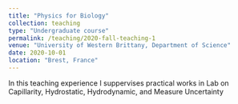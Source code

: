 ```yaml
---
title: "Physics for Biology"
collection: teaching
type: "Undergraduate course"
permalink: /teaching/2020-fall-teaching-1
venue: "University of Western Brittany, Department of Science"
date: 2020-10-01
location: "Brest, France"
---
```


In this teaching experience I suppervises practical works in Lab on Capillarity, Hydrostatic, Hydrodynamic, and Measure Uncertainty 
